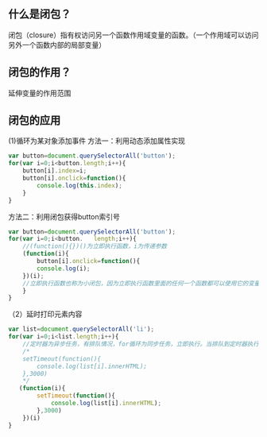 ## 什么是闭包？
闭包（closure）指有权访问另一个函数作用域变量的函数。（一个作用域可以访问另外一个函数内部的局部变量）
## 闭包的作用？
延伸变量的作用范围
## 闭包的应用
(1)循环为某对象添加事件
方法一：利用动态添加属性实现
~~~javascript
var button=document.querySelectorAll('button');
for(var i=0;i<button.length;i++){
    button[i].index=i;
    button[i].onclick=function(){
        console.log(this.index);
    }
}
~~~
方法二：利用闭包获得button索引号
~~~JavaScript
var button=document.querySelectorAll('button');
for(var i=0;i<button.   length;i++){
    //(function(){})()为立即执行函数，i为传递参数
    (function(i){
        button[i].onclick=function(){
        console.log(i);
    })(i);
    //立即执行函数也称为小闭包，因为立即执行函数里面的任何一个函数都可以使用它的变量i
    }
}
~~~
（2）延时打印元素内容
~~~JavaScript
var list=document.querySelectorAll('li');
for(var i=0;i<list.length;i++){
    //定时器为异步任务，有排队情况，for循环为同步任务，立即执行。当排队到定时器执行时，i即变为了list.length
    /*
    setTimeout(function(){
        console.log(list[i].innerHTML);
    },3000)
    */
   (function(i){
        setTimeout(function(){
            console.log(list[i].innerHTML);
        },3000)
    })(i)
}
~~~
